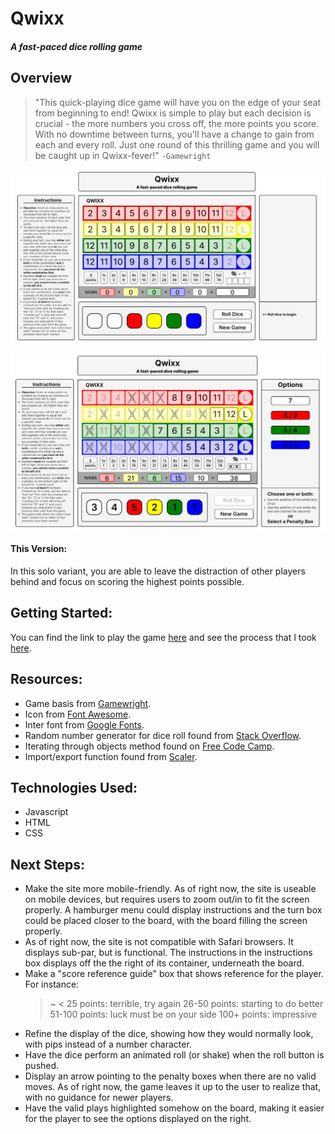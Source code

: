 # Qwixx
##### A fast-paced dice rolling game

## Overview
>"This quick-playing dice game will have you on the edge of your seat from beginning to end! Qwixx is simple to play but each decision is crucial - the more numbers you cross off, the more points you score. With no downtime between turns, you'll have a change to gain from each and every roll. Just one round of this thrilling game and you will be caught up in Qwixx-fever!"
> `-Gamewright`

![New Game Screenshot](/img/new-game-screenshot.jpg)

![In Game Screenshot](/img/in-game-screenshot.jpg)

#### This Version:
In this solo variant, you are able to leave the distraction of other players behind and focus on scoring the highest points possible.

## Getting Started:
You can find the link to play the game [here](https://jcogs94.github.io/qwixx/) and see the process that I took [here](/res/Project%20Week%201%20Timeline.pdf).

## Resources:
- Game basis from [Gamewright](https://gamewright.com/product/Qwixx).
- Icon from [Font Awesome](https://fontawesome.com/icons/dice?f=classic&s=solid).
- Inter font from [Google Fonts](https://fonts.google.com/specimen/Inter?query=inter).
- Random number generator for dice roll found from [Stack Overflow](https://stackoverflow.com/questions/1527803/generating-random-whole-numbers-in-javascript-in-a-specific-range).
- Iterating through objects method found on [Free Code Camp](https://www.freecodecamp.org/news/how-to-iterate-over-objects-in-javascript/).
- Import/export function found from [Scaler](https://www.scaler.com/topics/javascript/import-js-file-in-js/).

## Technologies Used:
- Javascript
- HTML
- CSS

## Next Steps:
- Make the site more mobile-friendly. As of right now, the site is useable on mobile devices, but requires users to zoom out/in to fit the screen properly. A hamburger menu could display instructions and the turn box could be placed closer to the board, with the board filling the screen properly.
- As of right now, the site is not compatible with Safari browsers. It displays sub-par, but is functional. The instructions in the instructions box displays off the the right of its container, underneath the board.
- Make a "score reference guide" box that shows reference for the player. For instance:
    > ~ < 25 points: terrible, try again
    > 26-50 points: starting to do better
    > 51-100 points: luck must be on your side
    > 100+ points: impressive
- Refine the display of the dice, showing how they would normally look, with pips instead of a number character.
- Have the dice perform an animated roll (or shake) when the roll button is pushed.
- Display an arrow pointing to the penalty boxes when there are no valid moves. As of right now, the game leaves it up to the user to realize that, with no guidance for newer players.
- Have the valid plays highlighted somehow on the board, making it easier for the player to see the options displayed on the right.
